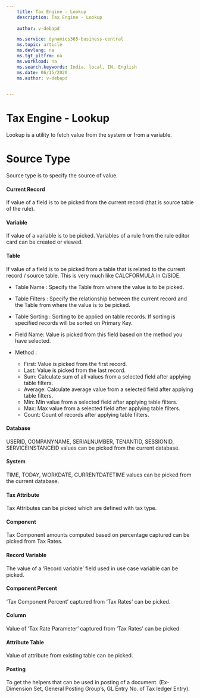 ```yaml
---
    title: Tax Engine - Lookup
    description: Tax Engine - Lookup
    
    author: v-debapd

    ms.service: dynamics365-business-central
    ms.topic: article
    ms.devlang: na
    ms.tgt_pltfrm: na
    ms.workload: na
    ms.search.keywords: India, local, IN, English
    ms.date: 06/15/2020
    ms.author: v-debapd
    

---
```

# Tax Engine - Lookup

Lookup is a utility to fetch value from the system or from a variable.

# Source Type

Source type is to specify the source of value.


#### Current Record
If value of a field is to be picked from the current record (that is source table of the rule).

#### Variable

If value of a variable is to be picked. Variables of a rule from the rule editor card can be created or viewed.


#### Table

If value of a field is to be picked from a table that is related to the current record / source table. This is very much like CALCFORMULA in C/SIDE.

- Table Name : Specify the Table from where the value is to be picked.

- Table Filters : Specify the relationship between the current record and the Table from where the value is to be picked.

- Table Sorting : Sorting to be applied on table records. If sorting is specified records will be sorted on Primary Key.

- Field Name: Value is picked from this field based on the method you have selected.

- Method : 

  - First: Value is picked from the first record.
  - Last: Value is picked from the last record.
  - Sum: Calculate sum of all values from a selected field after applying table filters.
  - Average: Calculate average value from a selected field after applying table filters.
  - Min: Min value from a selected field after applying table filters.
  - Max: Max value from a selected field after applying table filters.
  - Count: Count of records after applying table filters.

#### Database

USERID, COMPANYNAME, SERIALNUMBER, TENANTID, SESSIONID, SERVICEINSTANCEID values can be picked from the current database.


#### System

TIME, TODAY, WORKDATE, CURRENTDATETIME values can be picked from the current database.

#### Tax Attribute

Tax Attributes can be picked which are defined with tax type.


#### Component

Tax Component amounts computed based on percentage captured can be picked from Tax Rates.


#### Record Variable

The value of a ‘Record variable’ field used in use case variable can be picked.


#### Component Percent

‘Tax Component Percent’ captured from ‘Tax Rates’ can be picked.


#### Column

Value of ‘Tax Rate Parameter’ captured from ‘Tax Rates’ can be picked.


#### Attribute Table

Value of attribute from existing table can be picked.


#### Posting

To get the helpers that can be used in posting of a document. (Ex- Dimension Set, General Posting Group’s, GL Entry No. of Tax ledger Entry).


















